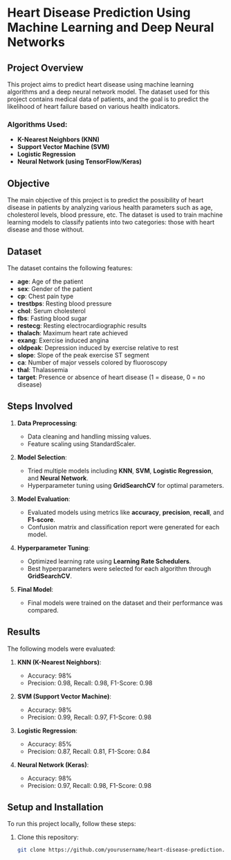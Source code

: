 # Heart Disease Prediction Using Machine Learning and Deep Neural Networks

## Project Overview

This project aims to predict heart disease using machine learning algorithms and a deep neural network model. The dataset used for this project contains medical data of patients, and the goal is to predict the likelihood of heart failure based on various health indicators.

### Algorithms Used:
- **K-Nearest Neighbors (KNN)**
- **Support Vector Machine (SVM)**
- **Logistic Regression**
- **Neural Network (using TensorFlow/Keras)**

## Objective

The main objective of this project is to predict the possibility of heart disease in patients by analyzing various health parameters such as age, cholesterol levels, blood pressure, etc. The dataset is used to train machine learning models to classify patients into two categories: those with heart disease and those without.

## Dataset

The dataset contains the following features:
- **age**: Age of the patient
- **sex**: Gender of the patient
- **cp**: Chest pain type
- **trestbps**: Resting blood pressure
- **chol**: Serum cholesterol
- **fbs**: Fasting blood sugar
- **restecg**: Resting electrocardiographic results
- **thalach**: Maximum heart rate achieved
- **exang**: Exercise induced angina
- **oldpeak**: Depression induced by exercise relative to rest
- **slope**: Slope of the peak exercise ST segment
- **ca**: Number of major vessels colored by fluoroscopy
- **thal**: Thalassemia
- **target**: Presence or absence of heart disease (1 = disease, 0 = no disease)

## Steps Involved

1. **Data Preprocessing**:
   - Data cleaning and handling missing values.
   - Feature scaling using StandardScaler.
   
2. **Model Selection**:
   - Tried multiple models including **KNN**, **SVM**, **Logistic Regression**, and **Neural Network**.
   - Hyperparameter tuning using **GridSearchCV** for optimal parameters.
   
3. **Model Evaluation**:
   - Evaluated models using metrics like **accuracy**, **precision**, **recall**, and **F1-score**.
   - Confusion matrix and classification report were generated for each model.

4. **Hyperparameter Tuning**:
   - Optimized learning rate using **Learning Rate Schedulers**.
   - Best hyperparameters were selected for each algorithm through **GridSearchCV**.

5. **Final Model**:
   - Final models were trained on the dataset and their performance was compared.

## Results

The following models were evaluated:

1. **KNN (K-Nearest Neighbors)**:
   - Accuracy: 98%
   - Precision: 0.98, Recall: 0.98, F1-Score: 0.98

2. **SVM (Support Vector Machine)**:
   - Accuracy: 98%
   - Precision: 0.99, Recall: 0.97, F1-Score: 0.98

3. **Logistic Regression**:
   - Accuracy: 85%
   - Precision: 0.87, Recall: 0.81, F1-Score: 0.84

4. **Neural Network (Keras)**:
   - Accuracy: 98%
   - Precision: 0.97, Recall: 0.98, F1-Score: 0.98

## Setup and Installation

To run this project locally, follow these steps:

1. Clone this repository:

   ```bash
   git clone https://github.com/yourusername/heart-disease-prediction.git
